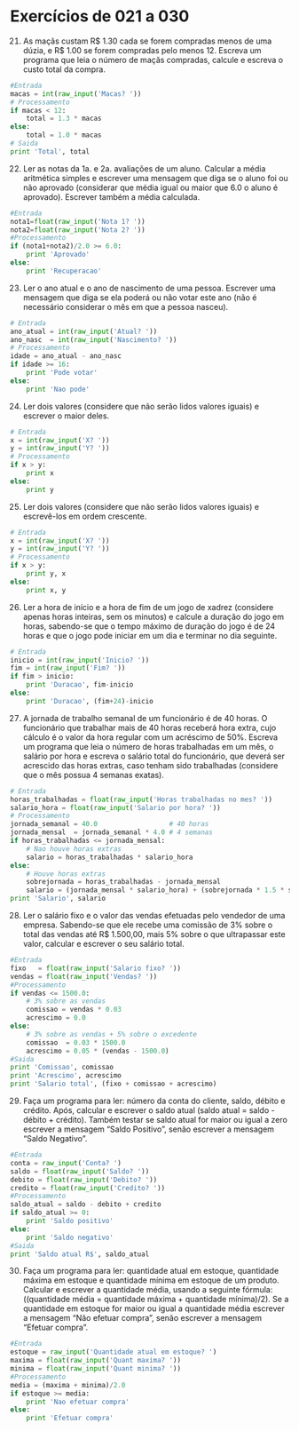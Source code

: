 # Exercícios de 021 a 030

21. As maçãs custam R$ 1.30 cada se forem compradas menos de uma dúzia, e R$ 1.00 se forem compradas pelo menos 12. Escreva um programa que leia o número de maçãs compradas, calcule e escreva o custo total da compra.

```python
#Entrada
macas = int(raw_input('Macas? '))
# Processamento
if macas < 12:
    total = 1.3 * macas
else:
    total = 1.0 * macas
# Saida
print 'Total', total
```

22. Ler as notas da 1a. e 2a. avaliações de um aluno. Calcular a média aritmética simples e escrever uma mensagem que diga se o aluno foi ou não aprovado (considerar que média igual ou maior que 6.0 o aluno é aprovado). Escrever também a média calculada.

```python
#Entrada
nota1=float(raw_input('Nota 1? '))
nota2=float(raw_input('Nota 2? '))
#Processamento
if (nota1+nota2)/2.0 >= 6.0:
    print 'Aprovado'
else:
    print 'Recuperacao'
```

23. Ler o ano atual e o ano de nascimento de uma pessoa. Escrever uma mensagem que diga se ela poderá ou não votar este ano (não é necessário considerar o mês em que a pessoa nasceu).

```python
# Entrada
ano_atual = int(raw_input('Atual? '))
ano_nasc  = int(raw_input('Nascimento? '))
# Processamento
idade = ano_atual - ano_nasc
if idade >= 16:
    print 'Pode votar'
else:
    print 'Nao pode'

```

24. Ler dois valores (considere que não serão lidos valores iguais) e escrever o maior deles.

```python
# Entrada
x = int(raw_input('X? '))
y = int(raw_input('Y? '))
# Processamento
if x > y:
    print x
else:
    print y
```

25. Ler dois valores (considere que não serão lidos valores iguais) e escrevê-los em ordem crescente.

```python
# Entrada
x = int(raw_input('X? '))
y = int(raw_input('Y? '))
# Processamento
if x > y:
    print y, x
else:
    print x, y
```

26. Ler a hora de início e a hora de fim de um jogo de xadrez (considere apenas horas inteiras, sem os minutos) e calcule a duração do jogo em horas, sabendo-se que o tempo máximo de duração do jogo é de 24 horas e que o jogo pode iniciar em um dia e terminar no dia seguinte.

```python
# Entrada
inicio = int(raw_input('Inicio? '))
fim = int(raw_input('Fim? '))
if fim > inicio:
    print 'Duracao', fim-inicio
else:
    print 'Duracao', (fim+24)-inicio
```

27. A jornada de trabalho semanal de um funcionário é de 40 horas. O funcionário que trabalhar mais de 40 horas receberá hora extra, cujo cálculo é o valor da hora regular com um acréscimo de 50%. Escreva um programa que leia o número de horas trabalhadas em um mês, o salário por hora e escreva o salário total do funcionário, que deverá ser acrescido das horas extras, caso tenham sido trabalhadas (considere que o mês possua 4 semanas exatas).

```python
# Entrada
horas_trabalhadas = float(raw_input('Horas trabalhadas no mes? '))
salario_hora = float(raw_input('Salario por hora? '))
# Processamento
jornada_semanal = 40.0                  # 40 horas
jornada_mensal  = jornada_semanal * 4.0 # 4 semanas
if horas_trabalhadas <= jornada_mensal:
    # Nao houve horas extras
    salario = horas_trabalhadas * salario_hora
else:
    # Houve horas extras
    sobrejornada = horas_trabalhadas - jornada_mensal
    salario = (jornada_mensal * salario_hora) + (sobrejornada * 1.5 * salario_hora)
print 'Salario', salario
```

28. Ler o salário fixo e o valor das vendas efetuadas pelo vendedor de uma empresa. Sabendo-se que ele recebe uma comissão de 3% sobre o total das vendas até R$ 1.500,00, mais 5% sobre o que ultrapassar este valor, calcular e escrever o seu salário total.

```python
#Entrada
fixo   = float(raw_input('Salario fixo? '))
vendas = float(raw_input('Vendas? '))
#Processamento
if vendas <= 1500.0:
    # 3% sobre as vendas
    comissao = vendas * 0.03
    acrescimo = 0.0
else:
    # 3% sobre as vendas + 5% sobre o excedente
    comissao  = 0.03 * 1500.0
    acrescimo = 0.05 * (vendas - 1500.0)
#Saida
print 'Comissao', comissao
print 'Acrescimo', acrescimo
print 'Salario total', (fixo + comissao + acrescimo)
```

29. Faça um programa para ler: número da conta do cliente, saldo, débito e crédito. Após, calcular e escrever o saldo atual (saldo atual = saldo - débito + crédito). Também testar se saldo atual for maior ou igual a zero escrever a mensagem “Saldo Positivo”, senão escrever a mensagem “Saldo Negativo”.

```python
#Entrada
conta = raw_input('Conta? ')
saldo = float(raw_input('Saldo? '))
debito = float(raw_input('Debito? '))
credito = float(raw_input('Credito? '))
#Processamento
saldo_atual = saldo - debito + credito
if saldo_atual >= 0:
    print 'Saldo positivo'
else:
    print 'Saldo negativo'
#Saida
print 'Saldo atual R$', saldo_atual
```

30. Faça um programa para ler: quantidade atual em estoque, quantidade máxima em estoque e quantidade mínima em estoque de um produto. Calcular e escrever a quantidade média, usando a seguinte fórmula: ((quantidade média = quantidade máxima + quantidade mínima)/2). Se a quantidade em estoque for maior ou igual a quantidade média escrever a mensagem “Não efetuar compra”, senão escrever a mensagem “Efetuar compra”.

```python
#Entrada
estoque = raw_input('Quantidade atual em estoque? ')
maxima = float(raw_input('Quant maxima? '))
minima = float(raw_input('Quant minima? '))
#Processamento
media = (maxima + minima)/2.0 
if estoque >= media:
    print 'Nao efetuar compra'
else:
    print 'Efetuar compra'
```
